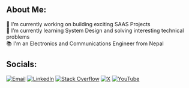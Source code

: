 ## About Me:
🔭 I’m currently working on building exciting SAAS Projects<br>🌱 I’m currently learning System Design and solving interesting technical problems<br>📚 I'm an Electronics and Communications Engineer from Nepal


## Socials:
[![Email](https://img.shields.io/badge/Email-D14836?logo=gmail&logoColor=white)](mailto:timsinabibek960@gmail.com)
[![LinkedIn](https://img.shields.io/badge/LinkedIn-%230077B5.svg?logo=linkedin&logoColor=white)](https://linkedin.com/in/bimsina) [![Stack Overflow](https://img.shields.io/badge/-Stackoverflow-FE7A16?logo=stack-overflow&logoColor=white)](https://stackoverflow.com/users/8077514) [![X](https://img.shields.io/badge/X-black.svg?logo=X&logoColor=white)](https://x.com/bimsina) [![YouTube](https://img.shields.io/badge/YouTube-%23FF0000.svg?logo=YouTube&logoColor=white)](https://youtube.com/@bimsina) 
